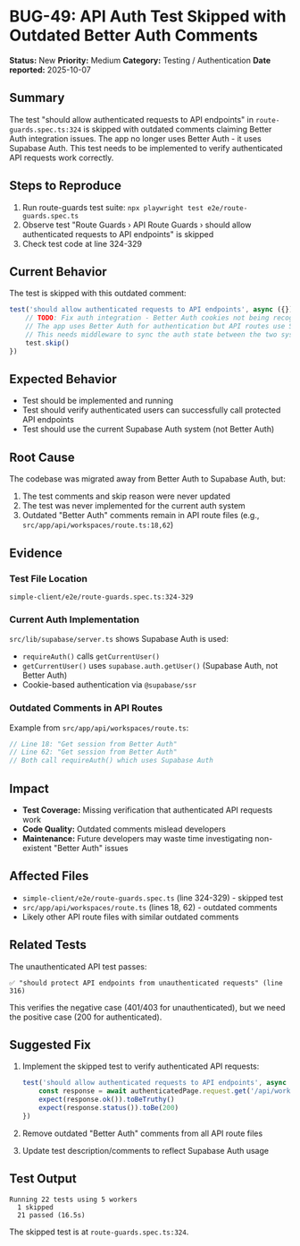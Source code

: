 # BUG-49: API Auth Test Skipped with Outdated Better Auth Comments

**Status:** New
**Priority:** Medium
**Category:** Testing / Authentication
**Date reported:** 2025-10-07

## Summary

The test "should allow authenticated requests to API endpoints" in `route-guards.spec.ts:324` is skipped with outdated comments claiming Better Auth integration issues. The app no longer uses Better Auth - it uses Supabase Auth. This test needs to be implemented to verify authenticated API requests work correctly.

## Steps to Reproduce

1. Run route-guards test suite: `npx playwright test e2e/route-guards.spec.ts`
2. Observe test "Route Guards › API Route Guards › should allow authenticated requests to API endpoints" is skipped
3. Check test code at line 324-329

## Current Behavior

The test is skipped with this outdated comment:
```typescript
test('should allow authenticated requests to API endpoints', async ({}) => {
    // TODO: Fix auth integration - Better Auth cookies not being recognized by Supabase requireAuth
    // The app uses Better Auth for authentication but API routes use Supabase auth
    // This needs middleware to sync the auth state between the two systems
    test.skip()
})
```

## Expected Behavior

- Test should be implemented and running
- Test should verify authenticated users can successfully call protected API endpoints
- Test should use the current Supabase Auth system (not Better Auth)

## Root Cause

The codebase was migrated away from Better Auth to Supabase Auth, but:
1. The test comments and skip reason were never updated
2. The test was never implemented for the current auth system
3. Outdated "Better Auth" comments remain in API route files (e.g., `src/app/api/workspaces/route.ts:18,62`)

## Evidence

### Test File Location
`simple-client/e2e/route-guards.spec.ts:324-329`

### Current Auth Implementation
`src/lib/supabase/server.ts` shows Supabase Auth is used:
- `requireAuth()` calls `getCurrentUser()`
- `getCurrentUser()` uses `supabase.auth.getUser()` (Supabase Auth, not Better Auth)
- Cookie-based authentication via `@supabase/ssr`

### Outdated Comments in API Routes
Example from `src/app/api/workspaces/route.ts`:
```typescript
// Line 18: "Get session from Better Auth"
// Line 62: "Get session from Better Auth"
// Both call requireAuth() which uses Supabase Auth
```

## Impact

- **Test Coverage:** Missing verification that authenticated API requests work
- **Code Quality:** Outdated comments mislead developers
- **Maintenance:** Future developers may waste time investigating non-existent "Better Auth" issues

## Affected Files

- `simple-client/e2e/route-guards.spec.ts` (line 324-329) - skipped test
- `src/app/api/workspaces/route.ts` (lines 18, 62) - outdated comments
- Likely other API route files with similar outdated comments

## Related Tests

The unauthenticated API test passes:
```
✅ "should protect API endpoints from unauthenticated requests" (line 316)
```

This verifies the negative case (401/403 for unauthenticated), but we need the positive case (200 for authenticated).

## Suggested Fix

1. Implement the skipped test to verify authenticated API requests:
   ```typescript
   test('should allow authenticated requests to API endpoints', async ({ authenticatedPage }) => {
       const response = await authenticatedPage.request.get('/api/workspaces')
       expect(response.ok()).toBeTruthy()
       expect(response.status()).toBe(200)
   })
   ```

2. Remove outdated "Better Auth" comments from all API route files

3. Update test description/comments to reflect Supabase Auth usage

## Test Output

```
Running 22 tests using 5 workers
  1 skipped
  21 passed (16.5s)
```

The skipped test is at `route-guards.spec.ts:324`.
